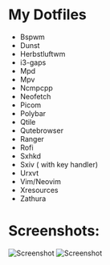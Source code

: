 # My Dotfiles

- Bspwm
- Dunst
- Herbstluftwm        
- i3-gaps
- Mpd
- Mpv
- Ncmpcpp
- Neofetch
- Picom
- Polybar
- Qtile
- Qutebrowser
- Ranger
- Rofi
- Sxhkd
- Sxiv ( with key handler)
- Urxvt
- Vim/Neovim
- Xresources
- Zathura

# Screenshots:

![Screenshot](https://github.com/TechnicalDC/dotfiles/blob/main/Screenshots/2021-08-08-133859_1366x768_scrot.png)
![Screenshot](https://github.com/TechnicalDC/dotfiles/blob/main/Screenshots/2021-08-08-134431_1366x768_scrot.png)

